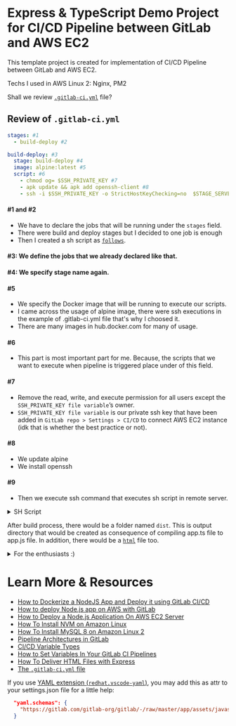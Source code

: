 # Express & TypeScript Demo Project for CI/CD Pipeline between GitLab and AWS EC2

This template project is created for implementation of CI/CD Pipeline between GitLab and AWS EC2.

Techs I used in AWS Linux 2: Nginx, PM2

Shall we review [`.gitlab-ci.yml`](./.gitlab-ci.yml) file?

## Review of `.gitlab-ci.yml`

```yml
stages: #1
  - build-deploy #2

build-deploy: #3
  stage: build-deploy #4
  image: alpine:latest #5
  script: #6
    - chmod og= $SSH_PRIVATE_KEY #7
    - apk update && apk add openssh-client #8
    - ssh -i $SSH_PRIVATE_KEY -o StrictHostKeyChecking=no  $STAGE_SERVER_USER@$STAGE_SERVER_IP "sh $CI_SCRIPT_PATH" #9
```
#### #1 and #2
- We have to declare the jobs that will be running under the `stages` field.
- There were build and deploy stages but I decided to one job is enough
- Then I created a sh script as [`follows`](#shScript).

#### #3: We define the jobs that we already declared like that.

#### #4: We specify stage name again.

#### #5
- We specify the Docker image that will be running to execute our scripts.
- I came across the usage of alpine image, there were ssh executions in the example of .gitlab-ci.yml file that's why I choosed it.
- There are many images in hub.docker.com for many of usage.

#### #6
- This part is most important part for me. Because, the scripts that we want to execute when pipeline is triggered place under of this field.

#### #7
- Remove the read, write, and execute permission for all users except the `SSH_PRIVATE_KEY file variable`’s owner.
- `SSH_PRIVATE_KEY file variable` is our private ssh key that have been added in `GitLab repo > Settings > CI/CD` to connect AWS EC2 instance (idk that is whether the best practice or not).

#### #8
- We update alpine
- We install openssh

#### #9
- Then we execute ssh command that executes sh script in remote server.

<details id="shScript">
  <summary>SH Script</summary>

#### If you use it, please consider to change paths :)
```sh
#! /bin/sh
# change directory as project folder
cd /home/user/your/project/path
# stop web server
sudo systemctl stop nginx
pm2 stop 0
# pull differences (https://stackoverflow.com/a/4565746/8935402)
ssh-agent bash -c 'ssh-add /home/user/ssh/path; git pull git@gitlab.com:your/gitlab-repo.git'
# install dependencies
npm i --production
# build project
npm run build
# start web server
sudo systemctl start nginx
pm2 start 0
```
</details>

After build process, there would be a folder named `dist`. This is output directory that would be created as consequence of compiling app.ts file to app.js file. In addition, there would be a [`html`](./index.html) file too.

<details>
  <summary>For the enthusiasts :)</summary>

#### If you use it, please consider to change paths :)
```sh
# NGINX INSTALL (https://www.nginx.com/blog/setting-up-nginx/#install-nginx)

# NGINX CONFIGURATION (https://dev.to/romainlanz/deploy-your-adonis-website-17ec)
# sudo vim /etc/nginx/conf.d/your-ipv4-dns.conf

# server {
  # listen 80 default_server;
  # listen [::]:80 default_server;

  # server_name your-ipv4-dns;

  # location / {
    # proxy_pass http://0.0.0.0:8080;
    # proxy_http_version 1.1;
    # proxy_set_header Connection "upgrade";
    # proxy_set_header Host $host;
    # proxy_set_header Upgrade $http_upgrade;
    # proxy_set_header X-Real-IP $remote_addr;
    # proxy_set_header X-Forwarded-For $proxy_add_x_forwarded_for;
  # }
# }
```
</details>

# Learn More & Resources

- [How to Dockerize a NodeJS App and Deploy it using GitLab CI/CD](https://taylor.callsen.me/how-to-dockerize-a-nodejs-app-and-deploy-it-using-gitlab-ci/)
- [How to deploy Node.js app on AWS with GitLab](https://adhasmana.medium.com/how-to-deploy-node-js-app-on-aws-with-gitlab-24fabde1088d)
- [How to Deploy a Node.js Application On AWS EC2 Server](https://ourcodeworld.com/articles/read/977/how-to-deploy-a-node-js-application-on-aws-ec2-server)
- [How To Install NVM on Amazon Linux](https://tecadmin.net/install-nvm-on-amazon-linux/)
- [How To Install MySQL 8 on Amazon Linux 2](https://techviewleo.com/how-to-install-mysql-8-on-amazon-linux-2/)
- [Pipeline Architectures in GitLab](https://docs.gitlab.com/ee/ci/pipelines/pipeline_architectures.html)
- [CI/CD Variable Types](https://docs.gitlab.com/ee/ci/variables/#cicd-variable-types)
- [How to Set Variables In Your GitLab CI Pipelines](https://www.howtogeek.com/devops/how-to-set-variables-in-your-gitlab-ci-pipelines/)
- [How To Deliver HTML Files with Express](https://www.digitalocean.com/community/tutorials/use-expressjs-to-deliver-html-files)
- [The `.gitlab-ci.yml` file](https://docs.gitlab.com/ee/ci/yaml/gitlab_ci_yaml.html)

If you use [YAML extension (`redhat.vscode-yaml`)](https://marketplace.visualstudio.com/items?itemName=redhat.vscode-yaml), 
you may add this as attr to your settings.json file for a little help:
```json
  "yaml.schemas": {
    "https://gitlab.com/gitlab-org/gitlab/-/raw/master/app/assets/javascripts/editor/schema/ci.json": ".gitlab-ci.yml"
  }
```
